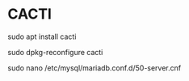 # CACTI

sudo apt install cacti

sudo dpkg-reconfigure cacti


sudo nano /etc/mysql/mariadb.conf.d/50-server.cnf